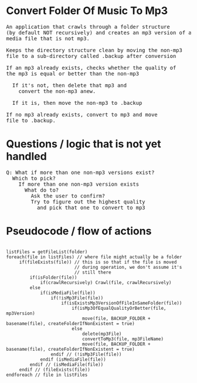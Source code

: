 ﻿# Convert Folder Of Music To Mp3
<pre>An application that crawls through a folder structure 
(by default NOT recursively) and creates an mp3 version of any
media file that is not mp3.

Keeps the directory structure clean by moving the non-mp3
file to a sub-directory called .backup after conversion

If an mp3 already exists, checks whether the quality of
the mp3 is equal or better than the non-mp3

  If it's not, then delete that mp3 and 
    convert the non-mp3 anew.
  
  If it is, then move the non-mp3 to .backup

If no mp3 already exists, convert to mp3 and move
file to .backup.</pre>

# Questions / logic that is not yet handled
<pre>Q: What if more than one non-mp3 versions exist?
  Which to pick? 
    If more than one non-mp3 version exists
      What do to?
        Ask the user to confirm?
        Try to figure out the highest quality 
          and pick that one to convert to mp3</pre>

# Pseudocode / flow of actions
<pre><code>
listFiles = getFileList(folder)
foreach(file in listFiles) // where file might actually be a folder
     if(fileExists(file)) // this is so that if the file is moved
                          // during operation, we don't assume it's 
                          // still there
         if(isFolder(file))
             if(crawlRecursively) Crawl(file, crawlRecursively)
         else 
             if(isMediaFile(file))
                 if(!isMp3File(file))
                     if(isExistsMp3VersionOfFileInSameFolder(file))
                         if(isMp3OfEqualQualityOrBetter(file, mp3Version)
                             move(file, BACKUP_FOLDER + basename(file), createFolderIfNonExistent = true)
                         else
                             delete(mp3File)
                             convertToMp3(file, mp3FileName)
                             move(file, BACKUP_FOLDER + basename(file), createFolderIfNonExistent = true)
                 endif // (!isMp3File(file))
             endif (isMediaFile(file))
         endif // (isMediaFile(file))
     endif // (fileExists(file))
endforeach // file in listFiles
</code></pre>
